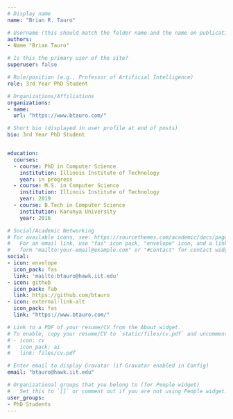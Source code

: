 ```yaml
---
# Display name
name: "Brian R. Tauro"

# Username (this should match the folder name and the name on publications)
authors:
- Name "Brian Tauro"

# Is this the primary user of the site?
superuser: false

# Role/position (e.g., Professor of Artificial Intelligence)
role: 3rd Year PhD Student

# Organizations/Affiliations
organizations:
- name: 
  url: "https://www.btauro.com/"

# Short bio (displayed in user profile at end of posts)
bio: 3rd Year PhD Student 


education:
  courses:
  - course: PhD in Computer Science
    institution: Illinois Institute of Technology
    year: in progress
  - course: M.S. in Computer Science
    institution: Illinois Institute of Technology
    year: 2019
  - course: B.Tech in Computer Science
    institution: Karunya University
    year: 2016

# Social/Academic Networking
# For available icons, see: https://sourcethemes.com/academic/docs/page-builder/#icons
#   For an email link, use "fas" icon pack, "envelope" icon, and a link in the
#   form "mailto:your-email@example.com" or "#contact" for contact widget.
social:
- icon: envelope
  icon_pack: fas
  link: 'mailto:btauro@hawk.iit.edu'
- icon: github
  icon_pack: fab
  link: https://github.com/btauro
- icon: external-link-alt
  icon_pack: fas
  link: "https://www.btauro.com/"

# Link to a PDF of your resume/CV from the About widget.
# To enable, copy your resume/CV to `static/files/cv.pdf` and uncomment the lines below.
# - icon: cv
#   icon_pack: ai
#   link: files/cv.pdf

# Enter email to display Gravatar (if Gravatar enabled in Config)
email: "btauro@hawk.iit.edu"

# Organizational groups that you belong to (for People widget)
#   Set this to `[]` or comment out if you are not using People widget.
user_groups:
- PhD Students
---
```

